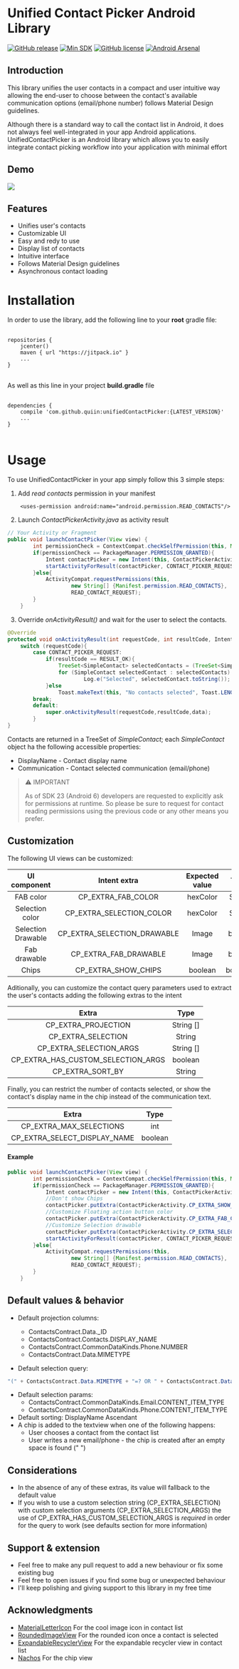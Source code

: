# Unified Contact Picker Android Library

[![GitHub release](https://img.shields.io/github/release/quiin/UnifiedContactPicker.svg)](https://github.com/quiin/UnifiedContactPicker/releases/latest)  [![Min SDK](https://img.shields.io/badge/minSDK-15-brightgreen.svg)](https://developer.android.com/about/dashboards/index.html)  [![GitHub license](https://img.shields.io/badge/license-Apache%202-orange.svg)](https://raw.githubusercontent.com/quiin/UnifiedContactPicker/master/LICENSE)
[![Android Arsenal](https://img.shields.io/badge/Android%20Arsenal-Unified%20Contact%20Picker-brightgreen.svg?style=flat)](https://android-arsenal.com/details/1/5158) 

## Introduction

This library unifies the user contacts in a compact and user intuitive way allowing the end-user to choose between the contact's available communication options (email/phone number) follows Material Design guidelines.

Although there is a standard way to call the contact list in Android, it does not always feel well-integrated in your app
Android applications.
UnifiedContactPicker is an Android library which allows you to easily integrate contact picking workflow into your application with minimal effort

## Demo
![](https://media.giphy.com/media/26xBtXCT49aFwPmCI/source.gif)

## Features

* Unifies user's contacts
* Customizable UI
* Easy and redy to use
* Display list of contacts
* Intuitive interface
* Follows Material Design guidelines
* Asynchronous contact loading


# Installation

In order to use the library, add the following line to your **root** gradle file:
<pre> <code>
repositories {
    jcenter()
    maven { url "https://jitpack.io" }
    ...
}
</code> </pre>

As well as this line in your project **build.gradle** file
<pre> <code>
dependencies {
    compile 'com.github.quiin:unifiedContactPicker:{LATEST_VERSION}'
    ...
}
</code> </pre>

# Usage

To use UnifiedContactPicker in your app simply follow this 3 simple steps:

1. Add _read contacts_ permission in your manifest

```
    <uses-permission android:name="android.permission.READ_CONTACTS"/>
```

2. Launch _ContactPickerActivity.java_ as activity result

```java
// Your Activity or Fragment
public void launchContactPicker(View view) {
        int permissionCheck = ContextCompat.checkSelfPermission(this, Manifest.permission.READ_CONTACTS);
        if(permissionCheck == PackageManager.PERMISSION_GRANTED){
            Intent contactPicker = new Intent(this, ContactPickerActivity.class);
            startActivityForResult(contactPicker, CONTACT_PICKER_REQUEST);
        }else{
            ActivityCompat.requestPermissions(this,
                    new String[] {Manifest.permission.READ_CONTACTS},
                    READ_CONTACT_REQUEST);
        }
    }

```

3. Override _onActivityResult()_  and wait for the user to select the contacts.

```java
@Override
protected void onActivityResult(int requestCode, int resultCode, Intent data) {
    switch (requestCode){
        case CONTACT_PICKER_REQUEST:
            if(resultCode == RESULT_OK){
                TreeSet<SimpleContact> selectedContacts = (TreeSet<SimpleContact>)data.getSerializableExtra(ContactPickerActivity.CP_SELECTED_CONTACTS);
                for (SimpleContact selectedContact : selectedContacts)
                        Log.e("Selected", selectedContact.toString());
            }else
                Toast.makeText(this, "No contacts selected", Toast.LENGTH_LONG).show();
        break;
        default:
            super.onActivityResult(requestCode,resultCode,data);
        }
}

```

Contacts are returned in a TreeSet of *SimpleContact*; each *SimpleContact* object ha the following accessible properties:

* DisplayName - Contact display name
* Communication - Contact selected communication (email/phone)

> :warning:  IMPORTANT
>
>  As of SDK 23 (Android 6) developers are requested to explicitly ask for permissions at runtime. So please be sure to request for contact reading permissions using the previous code or any other means you prefer.


## Customization

The following UI views can be customized:

| UI component           |       Intent extra        | Expected value |  Type   | Sugestion |
|:----------------------:|:-------------------------:|:--------------:|:-------:|:---------:|
| FAB color              | CP_EXTRA_FAB_COLOR        | hexColor       | String  |       -   |
| Selection color        | CP_EXTRA_SELECTION_COLOR  | hexColor       | String  |       -   |
| Selection Drawable     |CP_EXTRA_SELECTION_DRAWABLE| Image          | byte [] |use PickerUtils.sendDrawable()|
| Fab drawable           | CP_EXTRA_FAB_DRAWABLE     | Image          | byte [] |use PickerUtils.sendDrawable()|
| Chips                  | CP_EXTRA_SHOW_CHIPS       | boolean        | boolean |       -   |


Aditionally, you can customize the contact query parameters used to extract the user's contacts adding the following extras to the intent

| Extra                             |   Type    |
|:---------------------------------:|:---------:|
|CP_EXTRA_PROJECTION                | String [] |
|CP_EXTRA_SELECTION                 | String    |
|CP_EXTRA_SELECTION_ARGS            | String [] |
|CP_EXTRA_HAS_CUSTOM_SELECTION_ARGS | boolean   |
|CP_EXTRA_SORT_BY                   | String    |

Finally, you can restrict the number of contacts selected, or show the contact's display name in the chip instead of the communication text.

| Extra                             |   Type    |
|:---------------------------------:|:---------:|
|CP_EXTRA_MAX_SELECTIONS            | int       |
|CP_EXTRA_SELECT_DISPLAY_NAME       | boolean   |

#### Example
```java
public void launchContactPicker(View view) {
        int permissionCheck = ContextCompat.checkSelfPermission(this, Manifest.permission.READ_CONTACTS);
        if(permissionCheck == PackageManager.PERMISSION_GRANTED){
            Intent contactPicker = new Intent(this, ContactPickerActivity.class);
            //Don't show Chips
            contactPicker.putExtra(ContactPickerActivity.CP_EXTRA_SHOW_CHIPS, false);
            //Customize Floating action button color
            contactPicker.putExtra(ContactPickerActivity.CP_EXTRA_FAB_COLOR, "#FFF722");
            //Customize Selection drawable
            contactPicker.putExtra(ContactPickerActivity.CP_EXTRA_SELECTION_DRAWABLE, PickerUtils.sendDrawable(getResources(),R.drawable.my_drawable));
            startActivityForResult(contactPicker, CONTACT_PICKER_REQUEST);
        }else{
            ActivityCompat.requestPermissions(this,
                    new String[] {Manifest.permission.READ_CONTACTS},
                    READ_CONTACT_REQUEST);
        }
    }
```

## Default values & behavior

* Default projection columns:
  * ContactsContract.Data._ID
  * ContactsContract.Contacts.DISPLAY_NAME
  * ContactsContract.CommonDataKinds.Phone.NUMBER
  * ContactsContract.Data.MIMETYPE

* Default selection query:
```java
"(" + ContactsContract.Data.MIMETYPE + "=? OR " + ContactsContract.Data.MIMETYPE + "=?)"
```
* Default selection params:
  * ContactsContract.CommonDataKinds.Email.CONTENT_ITEM_TYPE
  * ContactsContract.CommonDataKinds.Phone.CONTENT_ITEM_TYPE
* Default sorting: DisplayName Ascendant
* A chip is added to the textview when one of the following happens:
  * User chooses a contact from the contact list
  * User writes a new email/phone - the chip is created after an empty space is found (" ")

## Considerations
* In the absence of any of these extras, its value will fallback to the default value
* If you wish to use a custom selection string (CP_EXTRA_SELECTION) with custom selection arguments (CP_EXTRA_SELECTION_ARGS) the use of CP_EXTRA_HAS_CUSTOM_SELECTION_ARGS is _required_ in order for the query to work (see defaults section for more information)


## Support & extension
- Feel free to make any pull request to add a new behaviour or fix some existing bug
- Feel free to open issues if you find some bug or unexpected behaviour
- I'll keep polishing and giving support to this library in my free time

## Acknowledgments

 * [MaterialLetterIcon](https://github.com/IvBaranov/MaterialLetterIcon) For the cool image icon in contact list
 * [RoundedImageView](https://github.com/vinc3m1/RoundedImageView) For the rounded icon once a contact is selected
 * [ExpandableRecyclerView](https://github.com/bignerdranch/expandable-recycler-view) For the expandable recycler view in contact list
 * [Nachos](https://github.com/hootsuite/nachos) For the chip view
